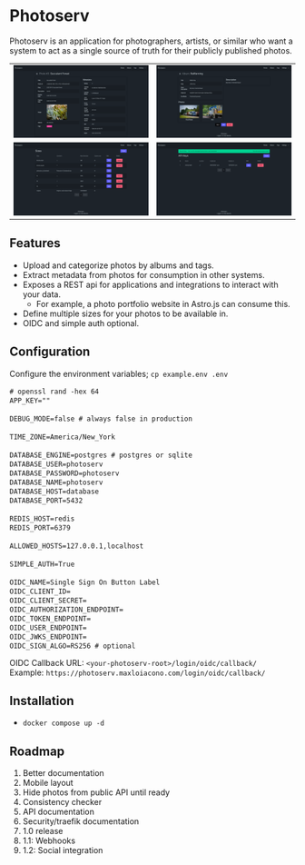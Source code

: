 # Photoserv

Photoserv is an application for photographers, artists, or similar who want a system to act as a single source of truth
for their publicly published photos.

| | |
| --- | --- |
| ![Photo detail](docs/screenshots/photo_detail.png) | ![Album detail](docs/screenshots/album_detail.png) |
| ![Size list](docs/screenshots/size_list.png) | ![API Key list](docs/screenshots/api_key_list.png) |

## Features

* Upload and categorize photos by albums and tags.
* Extract metadata from photos for consumption in other systems.
* Exposes a REST api for applications and integrations to interact with your data.
    * For example, a photo portfolio website in Astro.js can consume this.
* Define multiple sizes for your photos to be available in.
* OIDC and simple auth optional.

## Configuration

Configure the environment variables; `cp example.env .env`

```env
# openssl rand -hex 64
APP_KEY=""

DEBUG_MODE=false # always false in production

TIME_ZONE=America/New_York

DATABASE_ENGINE=postgres # postgres or sqlite
DATABASE_USER=photoserv
DATABASE_PASSWORD=photoserv
DATABASE_NAME=photoserv
DATABASE_HOST=database
DATABASE_PORT=5432

REDIS_HOST=redis
REDIS_PORT=6379

ALLOWED_HOSTS=127.0.0.1,localhost

SIMPLE_AUTH=True

OIDC_NAME=Single Sign On Button Label
OIDC_CLIENT_ID=
OIDC_CLIENT_SECRET=
OIDC_AUTHORIZATION_ENDPOINT=
OIDC_TOKEN_ENDPOINT=
OIDC_USER_ENDPOINT=
OIDC_JWKS_ENDPOINT=
OIDC_SIGN_ALGO=RS256 # optional
```

OIDC Callback URL: `<your-photoserv-root>/login/oidc/callback/`  
Example: `https://photoserv.maxloiacono.com/login/oidc/callback/`

## Installation

* `docker compose up -d`

## Roadmap

1. Better documentation
2. Mobile layout
3. Hide photos from public API until ready
4. Consistency checker
5. API documentation
6. Security/traefik documentation
7. 1.0 release
8. 1.1: Webhooks
9. 1.2: Social integration
